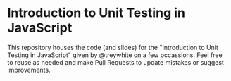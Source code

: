 # Introduction to Unit Testing in JavaScript
This repository houses the code (and slides) for the "Introduction to Unit Testing in JavaScript" given by @treywhite on a few occassions.  Feel free to reuse as needed and make Pull Requests to update mistakes or suggest improvements.
